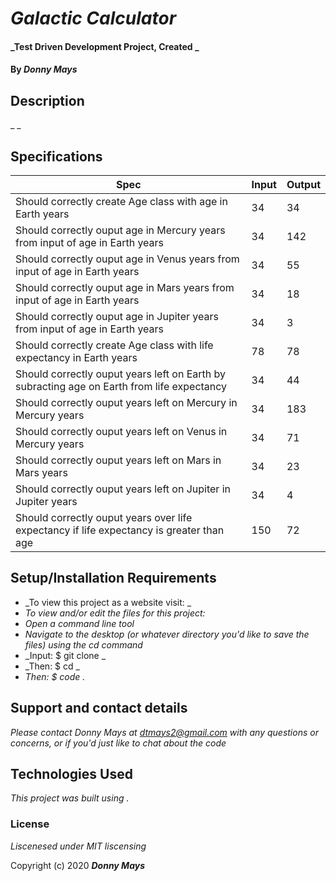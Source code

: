 # _Galactic Calculator_

#### _Test Driven Development Project, Created _

#### By _**Donny Mays**_

## Description

_ _

## Specifications
|  Spec | Input  | Output  |
|---|---|---|
| Should correctly create Age class with age in Earth years | 34 | 34 |
| Should correctly ouput age in Mercury years from input of age in Earth years | 34 | 142 |
| Should correctly ouput age in Venus years from input of age in Earth years | 34 | 55 |
| Should correctly ouput age in Mars years from input of age in Earth years | 34 | 18 |
| Should correctly ouput age in Jupiter years from input of age in Earth years | 34 | 3 |
| Should correctly create Age class with life expectancy in Earth years | 78 | 78 |
| Should correctly ouput years left on Earth by subracting age on Earth from life expectancy | 34 | 44 |
| Should correctly ouput years left on Mercury in Mercury years | 34 | 183 |
| Should correctly ouput years left on Venus in Mercury years | 34 | 71 |
| Should correctly ouput years left on Mars in Mars years | 34 | 23 |
| Should correctly ouput years left on Jupiter in Jupiter years | 34 | 4 |
| Should correctly ouput years over life expectancy if life expectancy is greater than age | 150 | 72 |



## Setup/Installation Requirements

* _To view this project as a website visit:  _
* _To view and/or edit the files for this project:_
* _Open a command line tool_
* _Navigate to the desktop (or whatever directory you'd like to save the files) using the cd command_
* _Input: $ git clone _
* _Then: $ cd _
* _Then: $ code ._


## Support and contact details

_Please contact Donny Mays at dtmays2@gmail.com with any questions or concerns, or if you'd just like to chat about the code_

## Technologies Used

_This project was built using ._

### License

*Liscenesed under MIT liscensing*

Copyright (c) 2020 **_Donny Mays_**